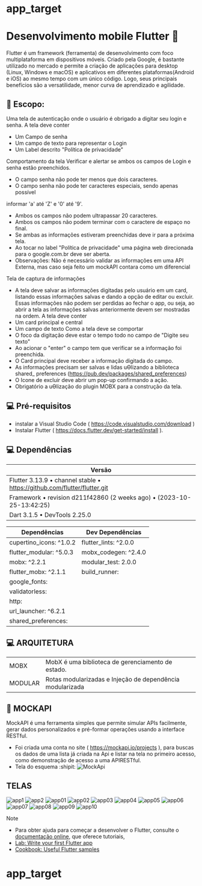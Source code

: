 # app_target
# Desenvolvimento mobile Flutter 📜
Flutter é um framework (ferramenta) de desenvolvimento com foco multiplataforma em dispositivos móveis. 
Criado pela Google, é bastante utilizado no mercado e permite a criação de aplicações para desktop (Linux, Windows e macOS) e aplicativos em diferentes plataformas(Android e iOS) ao mesmo tempo com um único código. Logo, seus principais benefícios são a versatilidade, menor curva de aprendizado e agilidade.

## 📝 Escopo: 
Uma tela de autenticação onde o usuário é obrigado a digitar seu login e senha.
A tela deve conter
- Um Campo de senha 
- Um campo de texto para representar o Login 
- Um Label descrito "Política de privacidade"

Comportamento da tela 
Verificar e alertar se ambos os campos de Login e senha estão preenchidos. 

- O campo senha não pode ter menos que dois caracteres. 
- O campo senha não pode ter caracteres especiais, sendo apenas possível 

informar 'a' até 'Z' e '0' até '9'. 
- Ambos os campos não podem ultrapassar 20 caracteres. 
- Ambos os campos não podem terminar com o caractere de espaço no final. 
- Se ambas as informações estiveram preenchidas deve ir para a próxima tela. 
- Ao tocar no label "Política de privacidade" uma página web direcionada para o google.com.br deve ser aberta. 
- Observações: Não é necessário validar as informações em uma API Externa, mas caso seja feito um mockAPI
contara como um diferencial

Tela de captura de informações
- A tela deve salvar as informações digitadas pelo usuário em um card, listando essas informações salvas e dando a opção de editar ou excluir. Essas informações não podem ser perdidas ao fechar o app, ou seja, ao abrir a tela as informações salvas anteriormente devem ser mostradas na 
ordem. 
A tela deve conter
- Um card principal e central 
- Um campo de texto
Como a tela deve se comportar 
- O foco da digitação deve estar o tempo todo no campo de "Digite seu texto"  
- Ao acionar o "enter" o campo tem que verificar se a informação foi preenchida. 
- O Card principal deve receber a informação digitada do campo. 
- As informações precisam ser salvas e lidas uƟlizando a biblioteca shared_ preferences (https://pub.dev/packages/shared_preferences)
- O Icone de excluir deve abrir um pop-up confirmando a ação. 
- Obrigatório a uƟlização do plugin MOBX para a construção da tela.

## 💻 Pré-requisitos
- instalar a Visual Studio Code ( https://code.visualstudio.com/download )
- Instalar Flutter ( https://docs.flutter.dev/get-started/install ).


## 💻 Dependências

|Versão                                                                        |           
|------------------------------------------------------------------------------|
|Flutter 3.13.9 • channel stable • https://github.com/flutter/flutter.git      |
|Framework • revision d211f42860 (2 weeks ago) • (2023-10-25-13:42:25)         |
|Dart 3.1.5 • DevTools 2.25.0                                                  |	

|Dependências           | Dev Dependências       |   
|-----------------------|------------------------|
|cupertino_icons: ^1.0.2| flutter_lints: ^2.0.0  |
|flutter_modular: ^5.0.3| mobx_codegen: ^2.4.0   |
|mobx: ^2.2.1           | modular_test: 2.0.0    |
|flutter_mobx: ^2.1.1   | build_runner:          |
|google_fonts:          |                        |
|validatorless:         |                        |
|http:                  |                        |
|url_launcher: ^6.2.1   |                        |
|shared_preferences:    |                        |	

## 💻 ARQUITETURA
|                   |	                                                         |	
|-------------------|------------------------------------------------------------|
|MOBX               |	MobX é uma biblioteca de gerenciamento de estado.        | 
|MODULAR            |	Rotas modularizadas e Injeção de dependência modularizada|


## 🚀 MOCKAPI
MockAPI é uma ferramenta simples que permite simular APIs facilmente, gerar dados personalizados e pré-formar operações usando a interface RESTful.
- Foi criada uma conta no site ( https://mockapi.io/projects ), para buscas os dados de uma lista já criada na Api e listar na tela no primeiro acesso, como demonstração de acesso a uma APIRESTful.
- Tela do esquema :shipit:
  ![MockApi](https://github.com/Nestor-Neto/app_target/assets/46816371/64360f75-58d6-4823-9e2d-80024d5463b1)
  


## TELAS 

![app1](https://github.com/Nestor-Neto/app_target/assets/46816371/dfff5027-d22f-4356-affb-0fe944c14fbd)
![app2](https://github.com/Nestor-Neto/app_target/assets/46816371/286c563c-117b-46e6-b7a1-9c09166634fd)
![app01](https://github.com/Nestor-Neto/app_target/assets/46816371/e33af923-0737-4fca-8dae-0bf135d7d8bc)
![app02](https://github.com/Nestor-Neto/app_target/assets/46816371/2b392f34-a257-4bf7-a498-ceaa832ef6cc)
![app03](https://github.com/Nestor-Neto/app_target/assets/46816371/cf4670cc-2d74-4ef3-9ca4-06be67b1dfc1)
![app04](https://github.com/Nestor-Neto/app_target/assets/46816371/f5b7ed4c-091c-4369-b7c9-59d5ff2b0472)
![app05](https://github.com/Nestor-Neto/app_target/assets/46816371/67e36498-70b8-4aa3-b03b-597f7afd2014)
![app06](https://github.com/Nestor-Neto/app_target/assets/46816371/a03d8bc2-2640-4393-93e4-3058043e1432)
![app07](https://github.com/Nestor-Neto/app_target/assets/46816371/36871f9e-8838-4709-af3d-5d045174466a)
![app08](https://github.com/Nestor-Neto/app_target/assets/46816371/c1a150e6-a17d-4f11-a69b-05aea5c855e1)
![app09](https://github.com/Nestor-Neto/app_target/assets/46816371/0ae5b02d-a0ca-413c-b601-f538a4c02d9b)
![app10](https://github.com/Nestor-Neto/app_target/assets/46816371/491888c0-83de-4149-8e4f-68c60875cc8b)


> [!NOTE]

- Para obter ajuda para começar a desenvolver o Flutter, consulte o
[documentação online](https://docs.flutter.dev/), que oferece tutoriais,
- [Lab: Write your first Flutter app](https://docs.flutter.dev/get-started/codelab)
- [Cookbook: Useful Flutter samples](https://docs.flutter.dev/cookbook)

# app_target
